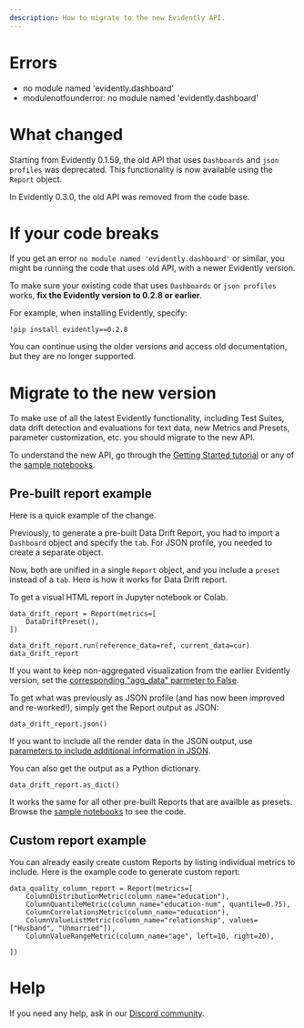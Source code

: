 ```yaml
---
description: How to migrate to the new Evidently API.
---
```


# Errors

* no module named 'evidently.dashboard'
* modulenotfounderror: no module named 'evidently.dashboard'

# What changed

Starting from Evidently 0.1.59, the old API that uses `Dashboards` and `json profiles` was deprecated. This functionality is now available using the `Report` object. 

In Evidently 0.3.0, the old API was removed from the code base.

# If your code breaks

If you get an error `no module named 'evidently.dashboard'` or similar, you might be running the code that uses old API, with a newer Evidently version.

To make sure your existing code that uses `Dashboards` or `json profiles` works, **fix the Evidently version to 0.2.8 or earlier**.

For example, when installing Evidently, specify:

```
!pip install evidently==0.2.8
```

You can continue using the older versions and access old documentation, but they are no longer supported.

# Migrate to the new version

To make use of all the latest Evidently functionality, including Test Suites, data drift detection and evaluations for text data, new Metrics and Presets, parameter customization, etc. you should migrate to the new API. 

To understand the new API, go through the [Getting Started tutorial](../get-started/tutorial.md) or any of the [sample notebooks](../examples/examples.md). 

## Pre-built report example

Here is a quick example of the change. 

Previously, to generate a pre-built Data Drift Report, you had to import a `Dashboard` object and specify the `tab`. For JSON profile, you needed to create a separate object.

Now, both are unified in a single `Report` object, and you include a `preset` instead of a `tab`. Here is how it works for Data Drift report.  

To get a visual HTML report in Jupyter notebook or Colab.

```
data_drift_report = Report(metrics=[
    DataDriftPreset(),
])

data_drift_report.run(reference_data=ref, current_data=cur)
data_drift_report
```

If you want to keep non-aggregated visualization from the earlier Evidently version, set the [corresponding "agg_data" parmeter to False](../customization/report-data-aggregation.md).

To get what was previously as JSON profile (and has now been improved and re-worked!), simply get the Report output as JSON:

```
data_drift_report.json()
```

If you want to include all the render data in the JSON output, use [parameters to include additional information in JSON](../customization/json-dict-output.md).

You can also get the output as a Python dictionary.

```
data_drift_report.as_dict()
```

It works the same for all other pre-built Reports that are availble as presets. Browse the [sample notebooks](../examples/examples.md) to see the code.

## Custom report example

You can already easily create custom Reports by listing individual metrics to include. Here is the example code to generate custom report:

```
data_quality_column_report = Report(metrics=[
    ColumnDistributionMetric(column_name="education"), 
    ColumnQuantileMetric(column_name="education-num", quantile=0.75), 
    ColumnCorrelationsMetric(column_name="education"),
    ColumnValueListMetric(column_name="relationship", values=["Husband", "Unmarried"]), 
    ColumnValueRangeMetric(column_name="age", left=10, right=20),
    
])
```

# Help

If you need any help, ask in our [Discord community](https://discord.com/invite/xZjKRaNp8b).
